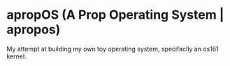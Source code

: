 # apropOS (A Prop Operating System | apropos)

My attempt at building my own toy operating system, specifaclly an os161 kernel.
